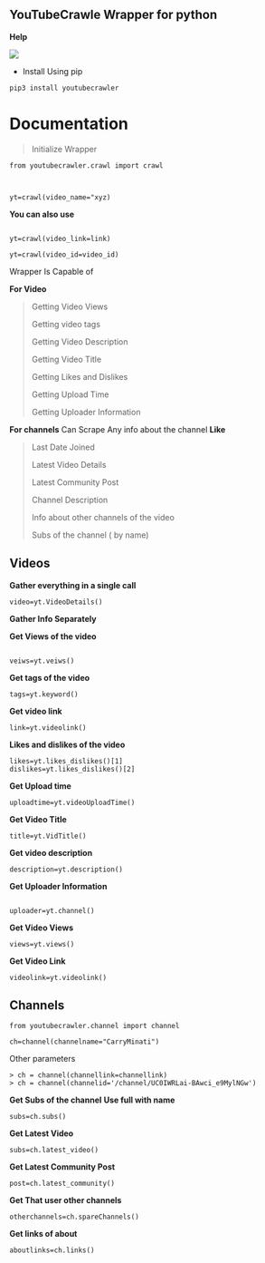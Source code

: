 ## YouTubeCrawle Wrapper for python


**Help**

<a href="https://t.me/exmatrixchat"><img src="https://img.shields.io/badge/Help-red.svg?style=for-the-badge&logo=Telegram"></a>

- Install Using pip
``` 
pip3 install youtubecrawler

```


# Documentation

> Initialize Wrapper

```
from youtubecrawler.crawl import crawl



yt=crawl(video_name="xyz)

```

**You can also use**

```

yt=crawl(video_link=link)

yt=crawl(video_id=video_id)

```

Wrapper Is Capable of 

**For Video**

> Getting Video Views
> 
> Getting video tags
> 
> Getting Video Description
> 
> Getting Video Title
> 
> Getting Likes and Dislikes
> 
> Getting Upload Time
> 
> Getting Uploader Information

**For channels**
Can Scrape Any info about the channel
__Like__

> Last Date Joined
> 
> Latest Video Details
> 
> Latest Community Post
> 
> Channel Description
> 
> Info about other channels of the video
> 
> Subs of the channel ( by name)

## Videos

**Gather everything in a single call**

```
video=yt.VideoDetails()
```

__Gather Info Separately__

**Get Views of the video**

```

veiws=yt.veiws()

```

**Get tags of the video**

```
tags=yt.keyword()
```

**Get video link**

```
link=yt.videolink()
```

**Likes and dislikes of the video**

```
likes=yt.likes_dislikes()[1]
dislikes=yt.likes_dislikes()[2]
```

**Get Upload time**

```
uploadtime=yt.videoUploadTime()
```

**Get Video Title**

```
title=yt.VidTitle()
```

**Get video description**


```
description=yt.description()
```


**Get Uploader Information**

```

uploader=yt.channel()
```


**Get Video Views**

```
views=yt.views()
```


**Get Video Link**

```
videolink=yt.videolink()

```

## Channels

```
from youtubecrawler.channel import channel

ch=channel(channelname="CarryMinati")

```

Other parameters
```
> ch = channel(channellink=channellink)
> ch = channel(channelid='/channel/UC0IWRLai-BAwci_e9MylNGw')
```

**Get Subs of the channel**
__Use full with name__

```
subs=ch.subs()
```

**Get Latest Video**

```
subs=ch.latest_video()
```

**Get Latest Community Post**

```
post=ch.latest_community()
```

**Get That user other channels**
```
otherchannels=ch.spareChannels()
```

**Get links of about**

```
aboutlinks=ch.links()
```



